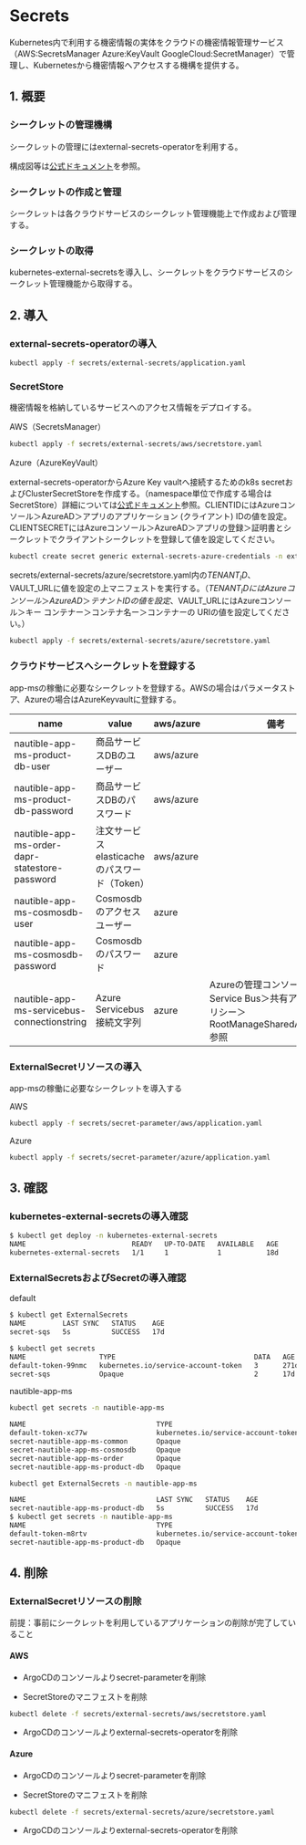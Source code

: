 # Secrets

Kubernetes内で利用する機密情報の実体をクラウドの機密情報管理サービス（AWS:SecretsManager Azure:KeyVault GoogleCloud:SecretManager）で管理し、Kubernetesから機密情報へアクセスする機構を提供する。

## 1. 概要

### シークレットの管理機構

シークレットの管理にはexternal-secrets-operatorを利用する。

構成図等は[公式ドキュメント](https://external-secrets.io/)を参照。

### シークレットの作成と管理

シークレットは各クラウドサービスのシークレット管理機能上で作成および管理する。

### シークレットの取得

kubernetes-external-secretsを導入し、シークレットをクラウドサービスのシークレット管理機能から取得する。

## 2. 導入

### external-secrets-operatorの導入

```bash
kubectl apply -f secrets/external-secrets/application.yaml
```

### SecretStore

機密情報を格納しているサービスへのアクセス情報をデプロイする。

AWS（SecretsManager）

```bash
kubectl apply -f secrets/external-secrets/aws/secretstore.yaml
```

Azure（AzureKeyVault）

external-secrets-operatorからAzure Key vaultへ接続するためのk8s secretおよびClusterSecretStoreを作成する。（namespace単位で作成する場合はSecretStore）詳細については[公式ドキュメント](https://external-secrets.io/)参照。CLIENTIDにはAzureコンソール＞AzureAD＞アプリのアプリケーション (クライアント) IDの値を設定。CLIENTSECRETにはAzureコンソール＞AzureAD＞アプリの登録＞証明書とシークレットでクライアントシークレットを登録して値を設定してください。

```bash
kubectl create secret generic external-secrets-azure-credentials -n external-secrets --from-literal=clientid=$CLIENTID --from-literal=clientsecret=$CLIENTSECRET 
```

secrets/external-secrets/azure/secretstore.yaml内の$TENANT_ID、$VAULT_URLに値を設定の上マニフェストを実行する。（$TENANT_IDにはAzureコンソール＞AzureAD＞テナントIDの値を設定、$VAULT_URLにはAzureコンソール＞キー コンテナー＞コンテナ名ー＞コンテナーの URIの値を設定してください。）

```bash
kubectl apply -f secrets/external-secrets/azure/secretstore.yaml
```

### クラウドサービスへシークレットを登録する

app-msの稼働に必要なシークレットを登録する。AWSの場合はパラメータストア、Azureの場合はAzureKeyvaultに登録する。

| name | value | aws/azure | 備考 |
| ---- | ---- | ---- | ---- |
| nautible-app-ms-product-db-user | 商品サービスDBのユーザー | aws/azure | |
| nautible-app-ms-product-db-password | 商品サービスDBのパスワード | aws/azure | |
| nautible-app-ms-order-dapr-statestore-password | 注文サービスelasticacheのパスワード（Token） | aws/azure | |
| nautible-app-ms-cosmosdb-user | Cosmosdbのアクセスユーザー | azure | |
| nautible-app-ms-cosmosdb-password | Cosmosdbのパスワード | azure | |
| nautible-app-ms-servicebus-connectionstring| Azure Servicebus 接続文字列  | azure | Azureの管理コンソール＞Service Bus＞共有アクセスポリシー＞RootManageSharedAccessKey 参照 |

### ExternalSecretリソースの導入

app-msの稼働に必要なシークレットを導入する

AWS

```bash
kubectl apply -f secrets/secret-parameter/aws/application.yaml
```

Azure

```bash
kubectl apply -f secrets/secret-parameter/azure/application.yaml
```

## 3. 確認

### kubernetes-external-secretsの導入確認

```bash
$ kubectl get deploy -n kubernetes-external-secrets
NAME                          READY   UP-TO-DATE   AVAILABLE   AGE
kubernetes-external-secrets   1/1     1            1           18d
```

### ExternalSecretsおよびSecretの導入確認

default
```bash
$ kubectl get ExternalSecrets
NAME         LAST SYNC   STATUS    AGE
secret-sqs   5s          SUCCESS   17d

$ kubectl get secrets
NAME                  TYPE                                  DATA   AGE
default-token-99nmc   kubernetes.io/service-account-token   3      271d
secret-sqs            Opaque                                2      17d
```

nautible-app-ms

```bash
kubectl get secrets -n nautible-app-ms

NAME                                TYPE                                  DATA   AGE
default-token-xc77w                 kubernetes.io/service-account-token   3      7d7h
secret-nautible-app-ms-common       Opaque                                1      10m
secret-nautible-app-ms-cosmosdb     Opaque                                2      10m
secret-nautible-app-ms-order        Opaque                                1      10m
secret-nautible-app-ms-product-db   Opaque                                2      10m

kubectl get ExternalSecrets -n nautible-app-ms

NAME                                LAST SYNC   STATUS    AGE
secret-nautible-app-ms-product-db   5s          SUCCESS   17d
$ kubectl get secrets -n nautible-app-ms
NAME                                TYPE                                  DATA   AGE
default-token-m8rtv                 kubernetes.io/service-account-token   3      17d
secret-nautible-app-ms-product-db   Opaque                                2      17d
```

## 4. 削除

### ExternalSecretリソースの削除

前提：事前にシークレットを利用しているアプリケーションの削除が完了していること

#### AWS

- ArgoCDのコンソールよりsecret-parameterを削除

- SecretStoreのマニフェストを削除

```bash
kubectl delete -f secrets/external-secrets/aws/secretstore.yaml
```

- ArgoCDのコンソールよりexternal-secrets-operatorを削除

#### Azure

- ArgoCDのコンソールよりsecret-parameterを削除

- SecretStoreのマニフェストを削除

```bash
kubectl delete -f secrets/external-secrets/azure/secretstore.yaml
```

- ArgoCDのコンソールよりexternal-secrets-operatorを削除
